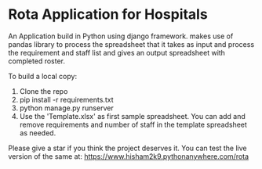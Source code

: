 # Rota Application for Hospitals

An Application build in Python using django framework. makes use of pandas library to process the spreadsheet that it takes as input and process the requirement and staff list and gives an output spreadsheet with completed roster.

To build a local copy: 
1. Clone the repo
2. pip install -r requirements.txt
3. python manage.py runserver
4. Use the 'Template.xlsx' as first sample spreadsheet. You can add and remove requirements and number of staff in the template spreadsheet as needed.

Please give a star if you think the project deserves it. You can test the live version of the same at: https://www.hisham2k9.pythonanywhere.com/rota
